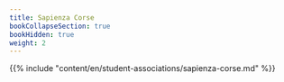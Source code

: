 ```yaml
---
title: Sapienza Corse
bookCollapseSection: true
bookHidden: true
weight: 2
---
```


{{% include "content/en/student-associations/sapienza-corse.md" %}}